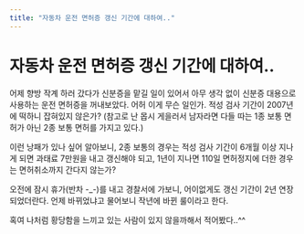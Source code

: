 ```yaml
---
title: "자동차 운전 면허증 갱신 기간에 대하여.."
---
```

# 자동차 운전 면허증 갱신 기간에 대하여..

어제 향방 작계 하러 갔다가 신분증을 맡길 일이 있어서 아무 생각 없이 신분증 대용으로 사용하는 운전 면허증을 꺼내보았다. 어허 이게 무슨 일인가. 적성 검사 기간이 2007년에 떡하니 잡혀있지 않은가? (참고로 난 몹시 게을러서 남자라면 다들 따는 1종 보통 면허가 아닌 2종 보통 면허를 가지고 있다.)

이런 낭패가 있나 싶어 알아보니, 2종 보통의 경우는 적성 검사 기간이 6개월 이상 지나게 되면 과태료 7만원을 내고 갱신해야 되고, 1년이 지나면 110일 면허정지에 더한 경우는 면허취소까지 간다지 않는가?

오전에 잠시 휴가(반차 -_-)를 내고 경찰서에 가보니, 어이없게도 갱신 기간이 2년 연장되었더란다. 언제 바뀌었냐고 물어보니 작년에 바뀐 룰이라고 한다.

혹여 나처럼 황당함을 느끼고 있는 사람이 있지 않을까해서 적어봤다..^^


